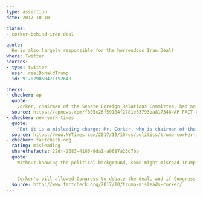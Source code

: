 ```yaml
---
type: assertion
date: 2017-10-10

claims:
- corker-behind-iran-deal

quote:
  He is also largely responsible for the horrendous Iran Deal!
where: Twitter
sources:
- type: twitter
  user: realDonaldTrump
  id: 917029060471152640

checks:
- checker: ap
  quote:
    Corker, chairman of the Senate Foreign Relations Committee, had no role in crafting the 2015 international agreement forged by the U.S. and other world powers to constrain Iran's ability to build a nuclear arsenal. Corker was a vocal opponent of the accord and argued President Barack Obama should have made the seven-nation pact a treaty subject to approval by the Senate.
  source: https://apnews.com/f805c26f59184f2781e33793aa817346/AP-FACT-CHECK:-WH-wrong-in-saying-Corker-behind-Iran-deal
- checker: new-york-times
  quote:
    "But it is a misleading charge: Mr. Corker, who is chairman of the Senate Foreign Relations Committee, repeatedly spoke out against the accord to limit Tehran’s nuclear program before it was brokered by world powers in 2015."
  source: https://www.NYTimes.com/2017/10/10/us/politics/trump-corker-iran-deal.html
- checker: factcheck-org
  rating: misleading
  sharethefacts: 22df-2683-4186-9da1-a9687a23d7bb
  quote:
    Without knowing the political background, some might misread Trump's tweets to mean that Corker helped negotiate the Iran nuclear deal, or that he cast a deciding vote in its favor. He did not. Corker opposed the deal reached by the Obama administration. And he voted to kill it.


    Corker's bill allowed Congress to debate the deal, and if Congress had a veto-proof majority, it would have allowed Congress to kill the deal. Ultimately, Congress didn’t have the votes to pull that off.
  source: http://www.factcheck.org/2017/10/trump-misleads-corker/
---
```

